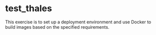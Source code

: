 # test_thales
This exercise is to set up a deployment environment and use Docker to build images based on the specified requirements. 
